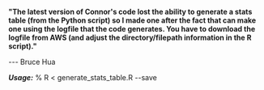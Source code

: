 **"The latest version of Connor's code lost the ability to generate a stats table (from the Python script) so I made one after the fact that can make one using the logfile that the code generates. You have to download the logfile from AWS (and adjust the directory/filepath information in the R script)."**

 --- Bruce Hua

***Usage:***
% R < generate_stats_table.R --save
